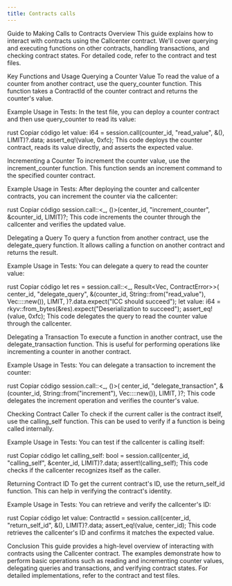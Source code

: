 ```yaml
---
title: Contracts calls
---
```


Guide to Making Calls to Contracts
Overview
This guide explains how to interact with contracts using the Callcenter contract. We'll cover querying and executing functions on other contracts, handling transactions, and checking contract states. For detailed code, refer to the contract and test files.

Key Functions and Usage
Querying a Counter Value
To read the value of a counter from another contract, use the query_counter function. This function takes a ContractId of the counter contract and returns the counter's value.

Example Usage in Tests:
In the test file, you can deploy a counter contract and then use query_counter to read its value:

rust
Copiar código
let value: i64 = session.call(counter_id, "read_value", &(), LIMIT)?.data;
assert_eq!(value, 0xfc);
This code deploys the counter contract, reads its value directly, and asserts the expected value.

Incrementing a Counter
To increment the counter value, use the increment_counter function. This function sends an increment command to the specified counter contract.

Example Usage in Tests:
After deploying the counter and callcenter contracts, you can increment the counter via the callcenter:

rust
Copiar código
session.call::<_, ()>(center_id, "increment_counter", &counter_id, LIMIT)?;
This code increments the counter through the callcenter and verifies the updated value.

Delegating a Query
To query a function from another contract, use the delegate_query function. It allows calling a function on another contract and returns the result.

Example Usage in Tests:
You can delegate a query to read the counter value:

rust
Copiar código
let res = session.call::<_, Result<Vec<u8>, ContractError>>(
    center_id,
    "delegate_query",
    &(counter_id, String::from("read_value"), Vec::<u8>::new()),
    LIMIT,
)?.data.expect("ICC should succeed");
let value: i64 = rkyv::from_bytes(&res).expect("Deserialization to succeed");
assert_eq!(value, 0xfc);
This code delegates the query to read the counter value through the callcenter.

Delegating a Transaction
To execute a function in another contract, use the delegate_transaction function. This is useful for performing operations like incrementing a counter in another contract.

Example Usage in Tests:
You can delegate a transaction to increment the counter:

rust
Copiar código
session.call::<_, ()>(
    center_id,
    "delegate_transaction",
    &(counter_id, String::from("increment"), Vec::<u8>::new()),
    LIMIT,
)?;
This code delegates the increment operation and verifies the counter's value.

Checking Contract Caller
To check if the current caller is the contract itself, use the calling_self function. This can be used to verify if a function is being called internally.

Example Usage in Tests:
You can test if the callcenter is calling itself:

rust
Copiar código
let calling_self: bool = session.call(center_id, "calling_self", &center_id, LIMIT)?.data;
assert!(calling_self);
This code checks if the callcenter recognizes itself as the caller.

Returning Contract ID
To get the current contract's ID, use the return_self_id function. This can help in verifying the contract's identity.

Example Usage in Tests:
You can retrieve and verify the callcenter's ID:

rust
Copiar código
let value: ContractId = session.call(center_id, "return_self_id", &(), LIMIT)?.data;
assert_eq!(value, center_id);
This code retrieves the callcenter's ID and confirms it matches the expected value.

Conclusion
This guide provides a high-level overview of interacting with contracts using the Callcenter contract. The examples demonstrate how to perform basic operations such as reading and incrementing counter values, delegating queries and transactions, and verifying contract states. For detailed implementations, refer to the contract and test files.


